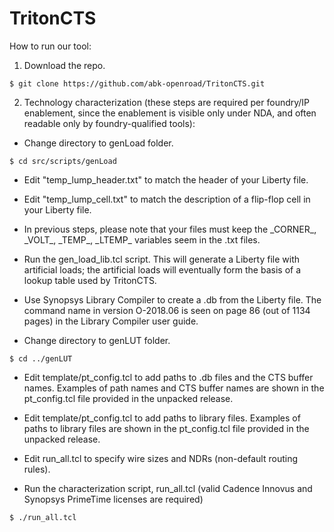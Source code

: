 # TritonCTS

How to run our tool:
1) Download the repo.
```
$ git clone https://github.com/abk-openroad/TritonCTS.git
```

2) Technology characterization (these steps are required per foundry/IP enablement, since the enablement is visible only under NDA, and often readable only by foundry-qualified tools):

- Change directory to genLoad folder.
```
$ cd src/scripts/genLoad
```

- Edit "temp_lump_header.txt" to match the header of your Liberty file.

- Edit "temp_lump_cell.txt" to match the description of a flip-flop cell in your Liberty file.

- In previous steps, please note that your files must keep the \_CORNER\_, \_VOLT\_, \_TEMP\_, \_LTEMP\_ variables seem in the .txt files. 

- Run the gen_load_lib.tcl script. This will generate a Liberty file with artificial loads; the artificial loads will eventually form the basis of a lookup table used by TritonCTS.

- Use Synopsys Library Compiler to create a .db from the Liberty file.  The command name in version O-2018.06 is seen on page 86 (out of 1134 pages) in the Library Compiler user guide.

- Change directory to genLUT folder.

```
$ cd ../genLUT
```
 - Edit template/pt_config.tcl to add paths to .db files and the CTS buffer names.  Examples of path names and CTS buffer names are shown in the pt_config.tcl file provided in the unpacked release.
 
 - Edit template/pt_config.tcl to add paths to library files.  Examples of paths to library files are shown in the pt_config.tcl file provided in the unpacked release.
 
 - Edit run_all.tcl to specify wire sizes and NDRs (non-default routing rules).
 
 - Run the characterization script, run_all.tcl (valid Cadence Innovus and Synopsys PrimeTime licenses are required)

```
$ ./run_all.tcl
```
